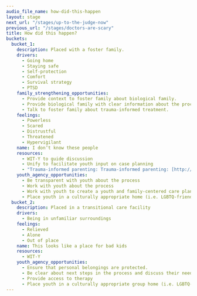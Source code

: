 ```yaml
---
audio_file_name: how-did-this-happen
layout: stage
next_url: "/stages/up-to-the-judge-now"
previous_url: "/stages/doctors-are-scary"
title: How did this happen?
buckets:
  bucket_1:
    description: Placed with a foster family.
    drivers:
      - Going home
      - Staying safe
      - Self-protection
      - Comfort
      - Survival strategy
      - PTSD
    family_strengthening_opportunities:
      - Provide context to foster family about biological family.
      - Provide biological family with clear information about the process.
      - Talk to foster family about trauma-informed treatment.
    feelings:
      - Powerless
      - Scared
      - Distrustful
      - Threatened
      - Hypervigilant
    name: I don’t know these people
    resources:
      - WIT-Y to guide discussion
      - Unify to facilitate youth input on case planning
      - "Trauma-informed parenting: Trauma-informed parenting: [http://www.fosteringperspectives.org/fpv18n1/know.htm][http://www.fosteringperspectives.org/fpv18n1/know.htm]"
    youth_agency_opportunities:
      - Be transparent with youth about the process
      - Work with youth about the process
      - Work with youth to create a youth and family-centered care plan that incorporates their needs and wants.
      - Place youth in a culturally appropriate home (i.e. LGBTQ-friendly if an LGBTQ youth)
  bucket_2:
    description: Placed in a transitional care facility
    drivers:
      - Being in unfamiliar surroundings
    feelings:
      - Relieved
      - Alone
      - Out of place
    name: This looks like a place for bad kids
    resources:
      - WIT-Y
    youth_agency_opportunities:
      - Ensure that personal belongings are protected.
      - Be clear about next steps in the process and discuss their needs and wants before writing a court report.
      - Provide access to therapy
      - Place youth in a culturally appropriate group home (i.e. LGBTQ-friendly if an LGBTQ youth) surroundings before returning to school.
---
```



